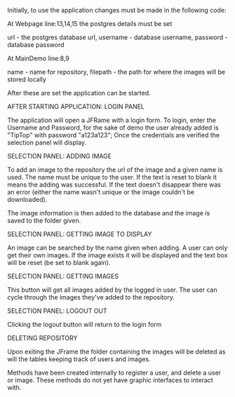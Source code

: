 Initially, to use the application changes must be made in the following code:

At Webpage line:13,14,15 the postgres details must be set 

url - the postgres database url, username - database username, password - database password

At MainDemo line:8,9

name - name for repository, filepath - the path for where the images will be stored locally

After these are set the application can be started.

AFTER STARTING APPLICATION: LOGIN PANEL

The application will open a JFRame with a login form. To login, enter the Username and Password, for the sake of demo the user already added is "TipTop" with password "a123a123";
Once the credentials are verified the selection panel will display. 

SELECTION PANEL: ADDING IMAGE 

To add an image to the repository the url of the image and a given name is used. The name must be unique to the user. If the text is reset to blank it means the adding was successful. If the text doesn't disappear there was an error (either the name wasn't unique or the image couldn't be downloaded). 

The image information is then added to the database and the image is saved to the folder given. 

SELECTION PANEL: GETTING IMAGE TO DISPLAY

An image can be searched by the name given when adding. A user can only get their own images. If the image exists it will be displayed and the text box will be reset (be set to blank again). 

SELECTION PANEL: GETTING IMAGES

This button will get all images added by the logged in user. The user can cycle through the images they've added to the repository.

SELECTION PANEL: LOGOUT OUT

Clicking the logout button will return to the login form

DELETING REPOSITORY

Upon exiting the JFrame the folder containing the images will be deleted as will the tables keeping track of users and images.



Methods have been created internally to register a user, and delete a user or image. These methods do not yet have graphic interfaces to interact with.




